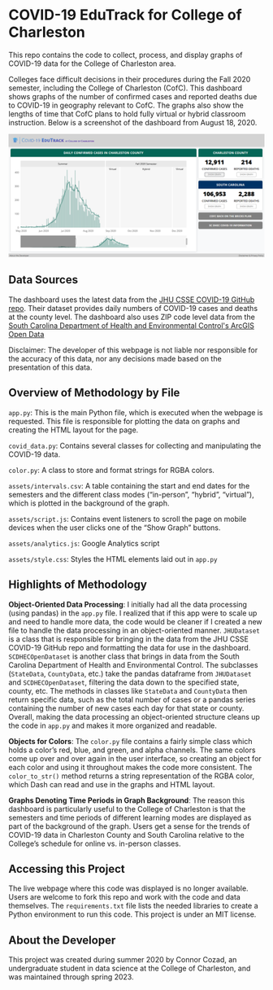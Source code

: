 # COVID-19 EduTrack for College of Charleston
This repo contains the code to collect, process, and display graphs of COVID-19 data for the College of Charleston area.

Colleges face difficult decisions in their procedures during the Fall 2020 semester, including the College of Charleston (CofC). This dashboard shows graphs of the number of confirmed cases and reported deaths due to COVID-19 in geography relevant to CofC. The graphs also show the lengths of time that CofC plans to hold fully virtual or hybrid classroom instruction. Below is a screenshot of the dashboard from August 18, 2020.

![Screenshot of the webpage](readme_assets/screenshot.png)
## Data Sources
The dashboard uses the latest data from the <a href="https://github.com/CSSEGISandData/COVID-19">JHU CSSE COVID-19 GitHub repo</a>. Their dataset provides daily numbers of COVID-19 cases and deaths at the county level. The dashboard also uses ZIP code level data from the <a href="https://scdhec-covid-19-open-data-sc-dhec.hub.arcgis.com/">South Carolina Department of Health and Environmental Control's ArcGIS Open Data</a>

Disclaimer: The developer of this webpage is not liable nor responsible for the accuracy of this data, nor any decisions made based on the presentation of this data.
## Overview of Methodology by File
`app.py`: This is the main Python file, which is executed when the webpage is requested. This file is responsible for plotting the data on graphs and creating the HTML layout for the page.

`covid_data.py`: Contains several classes for collecting and manipulating the COVID-19 data.

`color.py`: A class to store and format strings for RGBA colors.

`assets/intervals.csv`: A table containing the start and end dates for the semesters and the different class modes (“in-person”, “hybrid”, “virtual”), which is plotted in the background of the graph.

`assets/script.js`: Contains event listeners to scroll the page on mobile devices when the user clicks one of the “Show Graph” buttons.

`assets/analytics.js`: Google Analytics script

`assets/style.css`: Styles the HTML elements laid out in `app.py`
## Highlights of Methodology
<b>Object-Oriented Data Processing</b>: I initially had all the data processing (using pandas) in the `app.py` file. I realized that if this app were to scale up and need to handle more data, the code would be cleaner if I created a new file to handle the data processing in an object-oriented manner. `JHUDataset` is a class that is responsible for bringing in the data from the JHU CSSE COVID-19 GitHub repo and formatting the data for use in the dashboard. `SCDHECOpenDataset` is another class that brings in data from the South Carolina Department of Health and Environmental Control. The subclasses (`StateData`, `CountyData`, etc.) take the pandas dataframe from `JHUDataset` and `SCDHECOpenDataset`, filtering the data down to the specified state, county, etc. The methods in classes like `StateData` and `CountyData` then return specific data, such as the total number of cases or a pandas series containing the number of new cases each day for that state or county. Overall, making the data processing an object-oriented structure cleans up the code in `app.py` and makes it more organized and readable.

<b>Objects for Colors</b>: The `color.py` file contains a fairly simple class which holds a color’s red, blue, and green, and alpha channels. The same colors come up over and over again in the user interface, so creating an object for each color and using it throughout makes the code more consistent. The `color_to_str()` method returns a string representation of the RGBA color, which Dash can read and use in the graphs and HTML layout.

<b>Graphs Denoting Time Periods in Graph Background</b>: The reason this dashboard is particularly useful to the College of Charleston is that the semesters and time periods of different learning modes are displayed as part of the background of the graph. Users get a sense for the trends of COVID-19 data in Charleston County and South Carolina relative to the College’s schedule for online vs. in-person classes.
## Accessing this Project
The live webpage where this code was displayed is no longer available. Users are welcome to fork this repo and work with the code and data themselves. The `requirements.txt` file lists the needed libraries to create a Python environment to run this code. This project is under an MIT license.
## About the Developer
This project was created during summer 2020 by Connor Cozad, an undergraduate student in data science at the College of Charleston, and was maintained through spring 2023.
